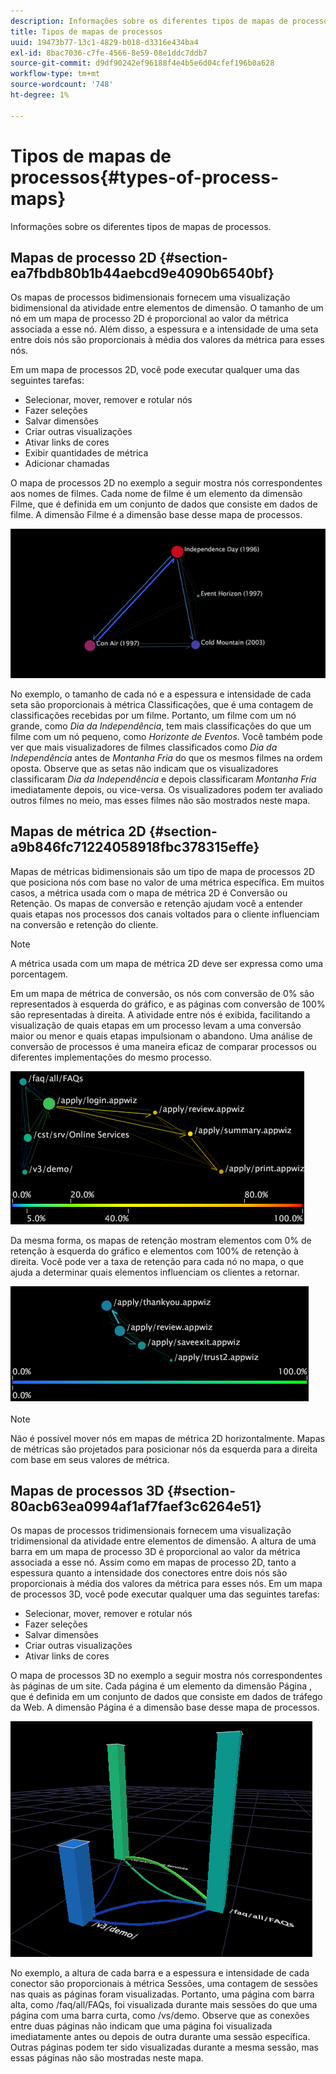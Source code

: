 ```yaml
---
description: Informações sobre os diferentes tipos de mapas de processos.
title: Tipos de mapas de processos
uuid: 19473b77-13c1-4829-b018-d3316e434ba4
exl-id: 8bac7036-c7fe-4566-8e59-08e1ddc7ddb7
source-git-commit: d9df90242ef96188f4e4b5e6d04cfef196b0a628
workflow-type: tm+mt
source-wordcount: '748'
ht-degree: 1%

---
```


# Tipos de mapas de processos{#types-of-process-maps}

Informações sobre os diferentes tipos de mapas de processos.

## Mapas de processo 2D {#section-ea7fbdb80b1b44aebcd9e4090b6540bf}

Os mapas de processos bidimensionais fornecem uma visualização bidimensional da atividade entre elementos de dimensão. O tamanho de um nó em um mapa de processo 2D é proporcional ao valor da métrica associada a esse nó. Além disso, a espessura e a intensidade de uma seta entre dois nós são proporcionais à média dos valores da métrica para esses nós.

Em um mapa de processos 2D, você pode executar qualquer uma das seguintes tarefas:

* Selecionar, mover, remover e rotular nós
* Fazer seleções
* Salvar dimensões
* Criar outras visualizações
* Ativar links de cores
* Exibir quantidades de métrica
* Adicionar chamadas

O mapa de processos 2D no exemplo a seguir mostra nós correspondentes aos nomes de filmes. Cada nome de filme é um elemento da dimensão Filme, que é definida em um conjunto de dados que consiste em dados de filme. A dimensão Filme é a dimensão base desse mapa de processos.

![](assets/vis_2DProcessMap_MovieNodes.png)

No exemplo, o tamanho de cada nó e a espessura e intensidade de cada seta são proporcionais à métrica Classificações, que é uma contagem de classificações recebidas por um filme. Portanto, um filme com um nó grande, como *Dia da Independência*, tem mais classificações do que um filme com um nó pequeno, como *Horizonte de Eventos*. Você também pode ver que mais visualizadores de filmes classificados como *Dia da Independência* antes de *Montanha Fria* do que os mesmos filmes na ordem oposta. Observe que as setas não indicam que os visualizadores classificaram *Dia da Independência* e depois classificaram *Montanha Fria* imediatamente depois, ou vice-versa. Os visualizadores podem ter avaliado outros filmes no meio, mas esses filmes não são mostrados neste mapa.

## Mapas de métrica 2D {#section-a9b846fc71224058918fbc378315effe}

Mapas de métricas bidimensionais são um tipo de mapa de processos 2D que posiciona nós com base no valor de uma métrica específica. Em muitos casos, a métrica usada com o mapa de métrica 2D é Conversão ou Retenção. Os mapas de conversão e retenção ajudam você a entender quais etapas nos processos dos canais voltados para o cliente influenciam na conversão e retenção do cliente.

>[!NOTE]
>
>A métrica usada com um mapa de métrica 2D deve ser expressa como uma porcentagem.

Em um mapa de métrica de conversão, os nós com conversão de 0% são representados à esquerda do gráfico, e as páginas com conversão de 100% são representadas à direita. A atividade entre nós é exibida, facilitando a visualização de quais etapas em um processo levam a uma conversão maior ou menor e quais etapas impulsionam o abandono. Uma análise de conversão de processos é uma maneira eficaz de comparar processos ou diferentes implementações do mesmo processo.

![](assets/vis_2DMetricMap_Conversion.png)

Da mesma forma, os mapas de retenção mostram elementos com 0% de retenção à esquerda do gráfico e elementos com 100% de retenção à direita. Você pode ver a taxa de retenção para cada nó no mapa, o que ajuda a determinar quais elementos influenciam os clientes a retornar.

![](assets/vis_2DMetricMap_Retention.png)

>[!NOTE]
>
>Não é possível mover nós em mapas de métrica 2D horizontalmente. Mapas de métricas são projetados para posicionar nós da esquerda para a direita com base em seus valores de métrica.

## Mapas de processos 3D {#section-80acb63ea0994af1af7faef3c6264e51}

Os mapas de processos tridimensionais fornecem uma visualização tridimensional da atividade entre elementos de dimensão. A altura de uma barra em um mapa de processo 3D é proporcional ao valor da métrica associada a esse nó. Assim como em mapas de processo 2D, tanto a espessura quanto a intensidade dos conectores entre dois nós são proporcionais à média dos valores da métrica para esses nós. Em um mapa de processos 3D, você pode executar qualquer uma das seguintes tarefas:

* Selecionar, mover, remover e rotular nós
* Fazer seleções
* Salvar dimensões
* Criar outras visualizações
* Ativar links de cores

O mapa de processos 3D no exemplo a seguir mostra nós correspondentes às páginas de um site. Cada página é um elemento da dimensão Página , que é definida em um conjunto de dados que consiste em dados de tráfego da Web. A dimensão Página é a dimensão base desse mapa de processos.

![](assets/vis_3DProcessMap_PageNodes.png)

No exemplo, a altura de cada barra e a espessura e intensidade de cada conector são proporcionais à métrica Sessões, uma contagem de sessões nas quais as páginas foram visualizadas. Portanto, uma página com barra alta, como /faq/all/FAQs, foi visualizada durante mais sessões do que uma página com uma barra curta, como /vs/demo. Observe que as conexões entre duas páginas não indicam que uma página foi visualizada imediatamente antes ou depois de outra durante uma sessão específica. Outras páginas podem ter sido visualizadas durante a mesma sessão, mas essas páginas não são mostradas neste mapa.
